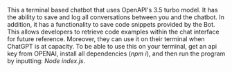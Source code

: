 This a terminal based chatbot that uses OpenAPI's 3.5 turbo model. It has the ability to save and log all conversations between you and the chatbot. In addition, it has a functionality to save code snippets provided by the Bot. This allows developers to retrieve code examples within the chat interface for future reference. Moreover, they can use it on their terminal when ChatGPT is at capacity.
To be able to use this on your terminal, get an api key from OPENAI, install all dependencies (_npm i_), and then run the program by inputting: _Node index.js_.
